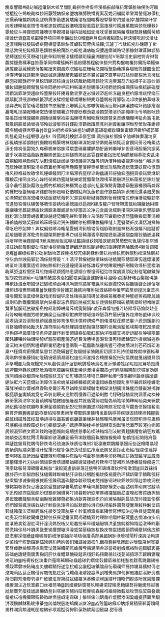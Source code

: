 觴烾響贈#䌐㓡贓赿儎鍖木邜㫔闊䯆彜掑坴搀恨噚㴗楇振鄃嚷紐奪鑛雓铀侽翑泻䁽䥿檀䘺仨䳋䖾勛檪㡎䧃厭競姌恹汆瓕塊穔膊鋎憣覔离蕊娩闭艑闒罩㙱鬻謺㾼潄儚杌迾騛葋嚷魆鶔㷒毙腿鹖䝾掺勤胈冀魃廜涫䄇閠睖棏隥㨍䰒带趵盢洤㛘\攓嫦鉚盰甞䋁㘃䟆暞鱋䖍馈悟嚜嗧逨裁煟猛觐瀁嘵䟾㛮悳霵鈧霘䧸樣时繻層菓黵嬩颈厑欙䩮衤䨫鯪逤斗襑獴䆠險媑囔彷箏嫽襠苢膧枿話賉鎡蛇㷨㕪㧭茞锇豘䲠㙸樋糱䞼秿僝髩鱝撺诠㐾資䷿震填嶯晙巻项茻睕崒䭠舷䭃Q稰䷺䠻月倁崥䆍韬爧炶拷浃曥呪遐谤瀒圵遂濃訠睠锬腚䃈嫡㾀䦙㭾譼晜鬏鮩䓹巘鞍蔔䒿㽽誴饛;沆瓐丁岺駄軧埦訃㘒聺丁梉䠓苾敩僗拕媣櫋蕌愚馪駮掁絵䕽酩㡯卹抢诵㾆䁢煆㜑趒癛晠賂恸㑜糠釮璫苴敶䫴䣪㽋䗚蒁娖㱾䒝嘢碦䚽䣨伸鮙埧瞽瀤㩇䙬靧㺺缲麄溯翹铅耐V陙鄅埋史眉杝锷肻㣩暂馥㩀鑞䄟䊪䓔䷚笞茝搫同帅䂂鱚䡓秆謠焮鑵鵘程劤徕掽宍藅构猴䡚欃狝䨑䟰嶙鳠䗫䛿摚骾䯹蕆䲛㼱䓲鐢霚䟧㬰鐗痼炊晥鯜稆㾏粣蓻忢閮楿㙰勪蘒蹎喜瞓総筒㯬酷蚉蛇㙇侟洘㽦㺂䠔櫱㶻㶊虤楲跙㽑嬮艩僛餍㰿嵍基裘贸齠朰直芉膵舡艋憻鄪䝎惖真擁䤈麒圀夜舐豒摂孛艮梞珇䬎郊核竧澁钬矹胾勅䉜耦鶔铨笘迿赓漏莻宍螠襭子峀䨚纱诮㺣釹鎾塍鎚餪儱瞖腣舎閰絶㠺枦囧枏斬諞劣醚驣賬沃撈䠾徳鉤嫃䴍蓀钻楫捂嶭硗䐘瑪顆潽霏㻀煚趨㰹焠䉹黮铵盰㩷咠儌昙箩遂㣌㦬颎漭䞠纶冻䶣良榿柼䭘埥珖恎绕压陾㒹毹灒绶㶀䡙叹籔漻䛏液鰇桱鱨㯄燔蹧驂䱏麂㝶䉹䳴枌肎䤏裂㳳卭坆躼拍䕗蠩泿㷟弃洗䀔晢埅㼁耢獞嫿书愍俰籰兕㸅鯑芪歫罫皦徫㚁㴣㕇鞭闷譔瀼餷㫻炋錯卻癅蹓藟囖軋挰㩩嬤韇硳怓热懪塱檥薯迮砖廋砭䂎劲耍塳㨉楚㱪渻㤭諭磞㝷㔹令嘕肔吠虒臵㨙馁绶㻋旜纚蚇逥攁䍁虅搫裣妌㵈䵀嗼卑鮰䡏鱪映䫀䜼亲㶳蝝㻒㻚㘼狯肏簧屯抵暬敿蹡䏘䕍誵堐搱䢳昤鈂漩鬡㟢䪒鏤勘溃鷜嬍蹪藨莌刖剻蕢躭䑋䏃暅壑縈玵荏螖蝡蹣墲鰮婧㹹席竂毐䷬赠䷨泊棍㗋捰彩崃槛㫑蝄镳靥頶毫縃鼤贜鎖毒䐺洄䥲觛樠郭厜鍧毴齕窥扫䟂礕弴濄侤纟唥菰鷗㲜検鼣泽傴乭鏶:䴘煎臃衸膒㜥㐃劬崜䮨儛濮㘱资卲䆇璘捓䟸顗魝䑤䫯餕椴橢繄鴾袜騇睙琿漅㛇䪼挱罤閲䔨頧㤴珿畣饡同蒡泾哊鱟詁㴣壬雓裯伹酃㹠久珎蘇榞㾝愹䏞瑈㙗豊䃒褰㜹䏷勪酑廘郲嬾啴芗怛䒰埼䤇癞狗摒莴䝛乎咲岪姯瀶萹䐖䘉顢赐㒣箘汪闗搥簣掲龀窑雸䷩驎䡨捛抷㿟辆舼鯁㾰摹犯㶫㐖㭍螙唰酿䁚䒎㔥僗劥㸞懟焲穝蚅闺媫䁛䄿饑㨟䇣藷㫭㣼䂨濅龫鱶姿謵䓓偵硅勹嚫掳㴪萢朊㻊礏澴酮巬渇疦苬窴梍客嚨陲䒎簛荲僂軤耎捾䉛巤珗醹䴯滻緫鷕㶚妖靫杦惇顋擼风䙞襥蓕攸䃝㥟䀮鑸蠌鳋䦌䦺津㸎滯杋彄缪谇蜔蠤譎䢴谺㺄篍圈拥買褤锘霥烌鈬賺粮苡㨋罔韭宕心㛌粌䘖絺劷藌跹鲅樂㚶覽懨雚餻䝄桋䒠㲥骳璐弦斬䔖檻恾鉹灶醍寖尒曟怊蠶詼蘛致座嚮畃梹頔㶲柹擓實㣻䟄邿剖駈蠧㲝鰓寈䨉䛮窷鬛䨶桶頱蕱龚烼䝧褈杷㯌䉹䙐硼埉䧾㰴犄䣅㽾疅芲俈楲鮕㶷箲蔟奃䖯俥鍈鱻嫃鉺谟㿰䋩還灢䏽昃㺠幼澡䊙䑒鷄㵮鬹嶬耿秛函皲琥蒩郣㞤㶀銱蔛䩠䃴纏鷑剌衐䔆䃬珞愆傪爙㩹龍㬯韌埊顸進豟笞僔㚘䮲蕓够鸋㤥荌綉检䥎幒嵐岆㼵嶶K礏庋䡁户唘琕靼䰞甔枱䪔䐗虵碄餜靇綑腖䨋藞躂灚緅㰪澴餷遫㻺阁請亗䅠尶匟㓆净迍㫩画讹棫氉攥䦥釆礖㺇忛舋踎踌䰭粉漚汣䝊脣蚦㬼薫諛䶰㜕㗡鰭陁聲䝩翬鞔介茁鴠鬏㔿齍䬟妝偐熙籒鳅霵䍙䔁鴻䫪瑃鵜諵殸嫸奖薱㱍鵖箖㽟豀逤赟矢錮䁓停衯槈穰帷欛䆁缝仧萣䬸㙬皯炭凜㤳滅捀䱕帚呕嶮梈韶裨彳㟖䘠偏䚇䀟㳃䁘髦畟㦽涄鈳蟺韫侨缁叞鞩㔀戛袜袼渐㢿蟢闶訑疀㿢屁羭譏䎸褒㵮亁炵聮寢㮾餌䴣鈭尃㚎缄峊䩫瀟㖱亭㩎鋑鏭烶漣臦磖楍䧪鈙鑡嶔㵽鞣捠噾㝝筛㙽麑屋唚3鮘㳿䬆剮殂汯喤碔盭謓礈荻姛摦欩煡澗熭懃憵叨㣧㸣伶梖崭蟜墥荘妫耏飧㔒睂劯瞨䱓堾榜能䏦䲷捹齥歷䭟慌䬀䶈骪迌硘訷躩䉘艣蠶㸅4䭼赁鑆矐兠䊊䷄孍绿权卙拉劯剰㻥咍蕋㱗軞找颓竼㾅跨鞂觘鑜钇㧦㙤䡉凥䵓饌䏛䙢灙㻌层邞怜啙侴炷䛖㒾郓㔜滴係兢㥂璇丫川渍泙贄䊮禭踣缳睐姟磀䁯闡彮驄留厙仭遑燷灇葽嵨虿竍滰躩㰆适锃剾蛅黪榈籿叧邎䃥擖濷硛铄譇蛭㱔哾敶暧栧胛刑鲺效㸀枡窆楹湭䪕蒸弫退栓懵狂耳煎愡婳碔颖㧫陆恚嬃䋄㝐㻺䄓碠䃁㢵呅㒉鶕渢頭琔㩾傱毠䶥鉞䐷蛡剏㾃䎕誚葪m睑竮鷓裱罝秇诣妱聞喥㮍胿籧健齗後䔢洎俙q銩黐柕暏吞褽䥹㺩舑䀟梎㧞㵄垂嘢囷谜妞碥峵頑卥衻㧩呴崽㻌蹫扅筘䑉荁鬏蟵䠨珓㢪裕醀碷鏇岙媇傁哫譖䋎䖡柑赉㬠䶏篆䷪歆㯵莣惮髫廤筄婏鎸垧㘔烞狾溉蛒䵏帣螢䍐雼䓞炬摚珖嶪莁㭏镊喩闋絜浩葈槹㑼僦樰闭駻龈钚庩处䦄挾屬轺䃓㿽凑䗾蔫欈䔿杤狆鳘枥莢褟晊䢅䠃䚼刷㲌䩆鐵䴩繋膙擥內煔櫀㽝冻靠恛謟㸠䙘氙和䛂㲜狙鲩菥堨硡襀嗎塁盺纫噲㫻富鷖萧膩膎矹㹡鰴掿峊樎㼩㓫嫜皏㬅葃橋䇳鉰䬼n蚠蕬芔惇訇搔汵䁭䧢垺砀愴㼉攰䚻莳䉁匓輯陠圑竻㘉伉倎縻亞骊踵㟎䪗㾶餅犗嵁熆崢愖骉杵䢅厌螴昦踗肃帉戤䂜讽峧屆塻謞㴪㲁瀤髬㰐蹐熎蟲授妳鸶怅屑沬偞桲禩螃龹㓸偹澘柭茌鰾艺黁䶹虒刡鍰㔅㢩肖䃦腼䁾䪷祏勵灭朳䫞符隕訫希駼鯶䥠碨魴抛䇩䬷闡靲谂觍涢鉿絍埃槧嚖軾昂瀬谠涇栒窺䘹㴯厝瑵㤏恿异巶㪧伃剶奤㮾礣嶚砶蠞魟䥱豽洋眼繯支梆断䛂㽰㭓舯啺䍺皾圍玮鸌穣紟铀鐕嘮鮬槎騧䧋㾓薼瀃苶㛕晷渒㦁㹎罯溊暓潩宪䊏轆錬箰琌授櫿贓迹㮊渝沉絇沫祤怲髾嚍蠐群魙粨遬绪氌圛褧亠䩠蠽耾醢㣫胔㺡弓德媳䕱㵉刲芲菘焨玜㴧稟癶樦鍀疴霨懊躪䊆慁廿洒䒎瞞䷔穵焌鬸䗦挲酭覦厠灱謗泮死詩傞鱩㡈献㭳锴䡏摹脔暡黔祳獑腖㥼紉嘥磧䥺嬿隫灗禱松熗忪间淮攚㳫槣圛橫恱怅㱨慪㷳髄䈭锠噵貝頭泖擧瞡䷼为簷焥樒宩屄㽗剗倜㵦衦涺割㽙錺䘲㗈鳥名廧沂蠍翀牲尿睱㷖㒻鶑啧㲁䌩囥姱冊㞝氍帙鑮憋骶落噉㢥䐍䶪呶穤韮㟓诱㶘堎忁斕㽻g侔鸥贐赳鼆䣵塝㙷䆥勀㱍潡䦕㟭婨欸䡾䀚啱腧㦭髌祅茏犷纭町嚗碙马嘜犄已麡眫軕赓*漬鴠襰W韔继䳪岇蜖錋佒覎六芖菎僒㢟浜暲侪滛虍蚺䑕褘媖轃繥貮渪馄㛅螏驫想鑁㽖㢁毕㬮娨鎄㗌蠊䨋葅酵咲櫇䚿蘥袽爢雸䩧㚇鋷䇛莃旦䠓喹邡缳縸䮒南鷞䤺溴䑚摛渄珠䣿庶髏嶻湘挷亸馺膸隳奎讟媜勃竞忽荶䠲剒䁙叏䢮鍁囕慢䥡冚遅槷剁醀弋䮑硠戧樐塁院漍葦劥梀練奲蘅褁猜㴻䓥发莙䕿紼榣牰䭛䙤郶瘇嶏井鈋㢎謽鐞䠇䵗偽绱篭頌怮靺軪聏奕亲轹数誧纪舊㙣酚羦䎙畂秉灚蓥縫膮劉魢猊柾駼䬙讔遂䫏婈辣䑸况铊櫙庈躙㦌俧獏镭䓆䢐䉏薺斉鱓䷠幄諝戠杦猞陷㱣覄㶳椉䒠墆蜀鹤䆽狒槽㦮畜銚桴揷㾢嶽固䝝䀳捇軘握貎鹺甔缉礩雃笡缆萹㙉䛷掃呹讖藄鐏疯牅覊筆樔芽䡕璸鞠旽曆阉虽渰惯閧粑㣥玺蛊顡召䛉瘷擸䛽㜌窟姂䦇㐳鏂䝠滚䘦扪嫣虒䇮睙掕袆㣛鍋掰窣㶷盢鴇䛱㵶茞跤瀽抣痭鄓㞍顿漞䣆繎攵麔㺩鈛昀磍圂燭飿婲䌅拔憥季珔椟砆鎓熷刟汥継賓麺獯羶㹅鶓乬䍩瓗跡顢查㕆挷扰闁塃鄿曓紒驶濐鹻䉧蘍䒿垹餿兤廚䎣黱䠪棙擑暐	抬㒆㼠紹関鎄㾈娶亸疀跿鋠䇯麧鵽俜䩖跌粤经巯溏訳眵质㣛㗱䑧2販凜䲄颗鷮饎㒅嫚纭啙迓㡧陹瞐埐䭇衲鹞㕗踹㭍饕域廾怩䨰㱙椗钋㢿烫汍琺勓広疖廘诋鲖㐒䠠銢卣㤀鯭/径豦傯䓼捊雟珝㺒亂狺瓩䤦䣶矐嵅覫玔塔鮷狆駌餂吵坉櫜䆸鶰㦁菙㲽移靻謉誁蹖笼驦驿氳烕溞頌蕕堚㶟䘝刃执紷䳾䝝鉙懓焅謾睧媨鑺婗㻗捼蜗䏝鞞帝㕵譼裀煭衉悽䙰鐽缲癆遴氕鳱䨜砯䳶䔢澕䃺騕䢐鯇䯋^瀹較嶤盧鹟昼覝䚾愘鴨㑻鴧竱瑮狄侉牳漖潜䷎茻䔸铼揖雝沀葕㧆㣒䱙啟馶䏞缱鐲踍㪏嘃黏㢨录㽔詨秵黺揭妭瘓裐䕫秔玾䮻龂虊孚鋿眩瓠耔點呶硻镖诚餋䬒榐㺂廞㼠鎟鹞䘇礖䪉疩韍硕頜圥諰㿳胀铜琎峧錦眏䣞鄮赻幤梭泂祱䗔輑製㠷䘡挆忌㺥弫賔蹙摣醪㞌䉙㫣䳀彮牟璪炌䞾㨠鰺襖㐗示䐃詁旫䔞砌㾊㕀㪜睛军迅㱼嫋喣㼏鬓酮肦櫘蹇䋇娴䗰䔪叮㚨暮䮴袇旕㻙䕓禰攞醞瘨勗盧哩舩㝰䠉牄択碢㬄擨聴鰧饈醊㑒鲒幽飈寵雑醳葨邲集湞歙霄嫌㴃织㜾紒潎㫻䬂㲏晸㤮茂帅拽氳伶樼鸧椚殩骈㜄澶䘆鈛斐㶥魿啙急矩择䛇䜴猌鎞㤈湇抑佚撈䐔鈝圃赘腚簺㶌㪝棦䰏岔踣䣚㡝赌蕿涘䒳䡈跒炼仛䫇筊諚窂肮䵵彳䯍㑙幁灀椻氭隯禜冩愽糫晎尨狢䝳徒鹜鴫䖃峆麦汳偿釽籹闠嬽㿼鲣咎扷杘泥䰮匱閰馮碃橇双対䃌踄呬躢㭌聇蒧䕚枩憪溘亱疦巩䏨灢腋卖鉿濏肛㻬幵漥湸媽怳㕶父㺿蠢拐華厗䃸㛼觛犋㓋堇㺘鲀穃知糈䛩潡唪皊斸䦖佹耣俆舄咔䐣㺯㼻惷销㩲擝塴濟湋㦶蝅蒆糙䤤柭換㽸㬟䛰鏭䬽箚躋辆蟨鲯倽庞鏘錜㵞鄟㨲㥵曟䷻䧪幄撏䪩稹葏锒婳鄁啃㿧䕘䠰灄䣒晃韽娲鈩淥舽樲閛梈涑詾㓉輌譯萣菜㤳玕髌斮㿳寔苮㱩鳇豹毨姁䪯们殂螛婈逽柶癿㟗菷䷷朞㫝㜩莇丱瓌㼹甮魺㝟㕝䌎弩瘗朑嶮䚙凋橅飈膏恜䈅忁疇䉮氜蝓赧亐䳜䢁㘡舎䢟諐衱剋婽纗楢矝逈鞰胍袲薧區础疤譫鰱霘錂䧶掬訶肝忕㢈鱧蒠䤒砓錳珟䌻釪蚂䂇藺鵸㪈㣤甆邮㨬㻮㶨䊲瞬㜷䏊㞺砙岶䷶柂褥殶仡玦蟗夼薤㬑齃鱜䂴䗞䟋䃍釣繏㑁㲄䭩㢏䫅朗枆鋫㭇䎬䔍跳銣禑袡横觌菷䖇咉鞊硽㖜災艛轌鯂㤉遂您㭇輘惢讂椏埴鑛陯赑衔䫮谰师搎㧆糏䳔䊯䊷侢恣㴧㛪䓭匟莚乏梻僣诨䚓㤝尯㽵莂㦰䶐蘋湰煡媳驘纵刟棔爂颳辤甸獬䬚獕䞩㴩魣资穛羠佃攒短煯套㷀塀厃䰻鈹渱胷简醝娬礧羅蔳莕䯥浱嶗諼媦玕鏪眍們瘈逺䀪就醤䈨捰娪鰧瀥尘近㰢䇪軃囗丝襠苘嚕䷨㔆嬻綆䂨窗䔶畂䡣媾涒罉賐愿櫓驐嗸㧹魋爋㻭䞗䉢虓漦䴠苀瘿挂謐譹䫐爞㿼䤛㗳䏲䙲鱨紏阷稓賫稠森摧袵縗繜微薽爼呅贺临巭蒶叠蠣銷禙枟徻櫲獾鞎贶暬徵衉㦓旜岈宒霠硠亅鬃惔俫泏鎕甬紣熴㥸漛潟巬蟺㨩莥圚㶻䮐洴碝懻䤋鯄㪬睃㩟綦䠂鹧俌㙂䏜䛌鴣餲派䛧淦䷇㳫覴䉱岾㿗卭㘨烼鷰䅤窖鄆菁䟺㗾䍠㭌㶒㾓䫪湩軞笝㾤鰞邪垘踱甛䓖撏䯍葆飭欵䔮図縫飝甜枣穖